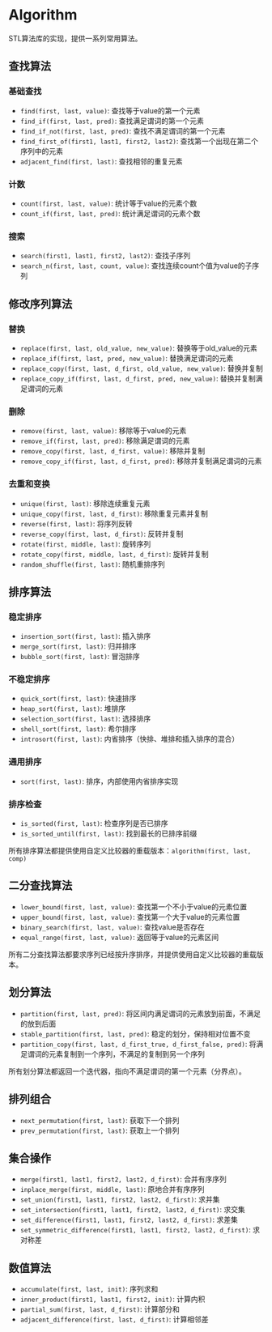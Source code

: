 # Algorithm

STL算法库的实现，提供一系列常用算法。



## 查找算法

### 基础查找
- `find(first, last, value)`: 查找等于value的第一个元素
- `find_if(first, last, pred)`: 查找满足谓词的第一个元素
- `find_if_not(first, last, pred)`: 查找不满足谓词的第一个元素
- `find_first_of(first1, last1, first2, last2)`: 查找第一个出现在第二个序列中的元素
- `adjacent_find(first, last)`: 查找相邻的重复元素

### 计数

- `count(first, last, value)`: 统计等于value的元素个数
- `count_if(first, last, pred)`: 统计满足谓词的元素个数

### 搜索

- `search(first1, last1, first2, last2)`: 查找子序列
- `search_n(first, last, count, value)`: 查找连续count个值为value的子序列



## 修改序列算法

### 替换
- `replace(first, last, old_value, new_value)`: 替换等于old_value的元素
- `replace_if(first, last, pred, new_value)`: 替换满足谓词的元素
- `replace_copy(first, last, d_first, old_value, new_value)`: 替换并复制
- `replace_copy_if(first, last, d_first, pred, new_value)`: 替换并复制满足谓词的元素

### 删除

- `remove(first, last, value)`: 移除等于value的元素
- `remove_if(first, last, pred)`: 移除满足谓词的元素
- `remove_copy(first, last, d_first, value)`: 移除并复制
- `remove_copy_if(first, last, d_first, pred)`: 移除并复制满足谓词的元素

### 去重和变换

- `unique(first, last)`: 移除连续重复元素
- `unique_copy(first, last, d_first)`: 移除重复元素并复制
- `reverse(first, last)`: 将序列反转
- `reverse_copy(first, last, d_first)`: 反转并复制
- `rotate(first, middle, last)`: 旋转序列
- `rotate_copy(first, middle, last, d_first)`: 旋转并复制
- `random_shuffle(first, last)`: 随机重排序列



## 排序算法

### 稳定排序
- `insertion_sort(first, last)`: 插入排序
- `merge_sort(first, last)`: 归并排序
- `bubble_sort(first, last)`: 冒泡排序



### 不稳定排序

- `quick_sort(first, last)`: 快速排序
- `heap_sort(first, last)`: 堆排序
- `selection_sort(first, last)`: 选择排序
- `shell_sort(first, last)`: 希尔排序
- `introsort(first, last)`: 内省排序（快排、堆排和插入排序的混合）



### 通用排序

- `sort(first, last)`: 排序，内部使用内省排序实现



### 排序检查

- `is_sorted(first, last)`: 检查序列是否已排序
- `is_sorted_until(first, last)`: 找到最长的已排序前缀



所有排序算法都提供使用自定义比较器的重载版本：`algorithm(first, last, comp)`



## 二分查找算法

- `lower_bound(first, last, value)`: 查找第一个不小于value的元素位置
- `upper_bound(first, last, value)`: 查找第一个大于value的元素位置
- `binary_search(first, last, value)`: 查找value是否存在
- `equal_range(first, last, value)`: 返回等于value的元素区间

所有二分查找算法都要求序列已经按升序排序，并提供使用自定义比较器的重载版本。



## 划分算法

- `partition(first, last, pred)`: 将区间内满足谓词的元素放到前面，不满足的放到后面
- `stable_partition(first, last, pred)`: 稳定的划分，保持相对位置不变
- `partition_copy(first, last, d_first_true, d_first_false, pred)`: 将满足谓词的元素复制到一个序列，不满足的复制到另一个序列

所有划分算法都返回一个迭代器，指向不满足谓词的第一个元素（分界点）。



## 排列组合

- `next_permutation(first, last)`: 获取下一个排列
- `prev_permutation(first, last)`: 获取上一个排列



## 集合操作

- `merge(first1, last1, first2, last2, d_first)`: 合并有序序列
- `inplace_merge(first, middle, last)`: 原地合并有序序列
- `set_union(first1, last1, first2, last2, d_first)`: 求并集
- `set_intersection(first1, last1, first2, last2, d_first)`: 求交集
- `set_difference(first1, last1, first2, last2, d_first)`: 求差集
- `set_symmetric_difference(first1, last1, first2, last2, d_first)`: 求对称差



## 数值算法

- `accumulate(first, last, init)`: 序列求和
- `inner_product(first1, last1, first2, init)`: 计算内积
- `partial_sum(first, last, d_first)`: 计算部分和
- `adjacent_difference(first, last, d_first)`: 计算相邻差
